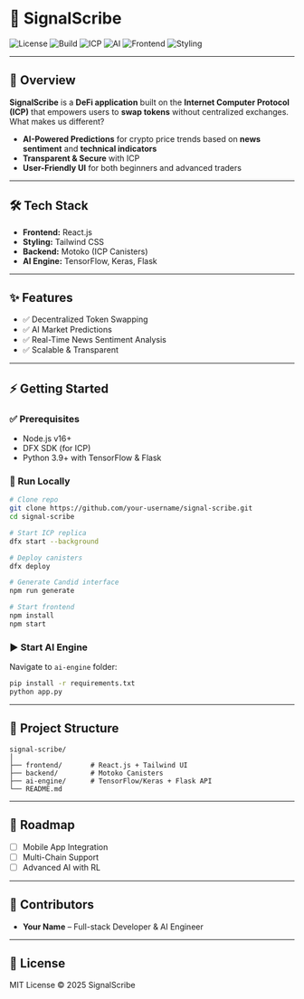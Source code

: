 
# 🚀 SignalScribe

![License](https://img.shields.io/badge/license-MIT-blue.svg)
![Build](https://img.shields.io/badge/build-passing-brightgreen)
![ICP](https://img.shields.io/badge/Internet%20Computer-ICP-orange)
![AI](https://img.shields.io/badge/AI-TensorFlow%20%7C%20Keras-yellow)
![Frontend](https://img.shields.io/badge/Frontend-React.js-blue)
![Styling](https://img.shields.io/badge/Styling-TailwindCSS-teal)

---

## 📌 Overview
**SignalScribe** is a **DeFi application** built on the **Internet Computer Protocol (ICP)** that empowers users to **swap tokens** without centralized exchanges.  
What makes us different?  
- **AI-Powered Predictions** for crypto price trends based on **news sentiment** and **technical indicators**  
- **Transparent & Secure** with ICP  
- **User-Friendly UI** for both beginners and advanced traders  

---

## 🛠 Tech Stack
- **Frontend:** React.js  
- **Styling:** Tailwind CSS  
- **Backend:** Motoko (ICP Canisters)  
- **AI Engine:** TensorFlow, Keras, Flask  

---

## ✨ Features
- ✅ Decentralized Token Swapping  
- ✅ AI Market Predictions  
- ✅ Real-Time News Sentiment Analysis  
- ✅ Scalable & Transparent  

---

## ⚡ Getting Started

### ✅ Prerequisites
- Node.js v16+  
- DFX SDK (for ICP)  
- Python 3.9+ with TensorFlow & Flask  

### 🚀 Run Locally

```bash
# Clone repo
git clone https://github.com/your-username/signal-scribe.git
cd signal-scribe

# Start ICP replica
dfx start --background

# Deploy canisters
dfx deploy

# Generate Candid interface
npm run generate

# Start frontend
npm install
npm start
```

### ▶️ Start AI Engine
Navigate to `ai-engine` folder:
```bash
pip install -r requirements.txt
python app.py
```

---

## 📂 Project Structure
```
signal-scribe/
│
├── frontend/       # React.js + Tailwind UI
├── backend/        # Motoko Canisters
├── ai-engine/      # TensorFlow/Keras + Flask API
└── README.md
```

---

## 🚧 Roadmap
- [ ] Mobile App Integration  
- [ ] Multi-Chain Support  
- [ ] Advanced AI with RL  

---

## 👥 Contributors
- **Your Name** – Full-stack Developer & AI Engineer  

---

## 📜 License
MIT License © 2025 SignalScribe